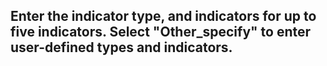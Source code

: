 ## Enter the indicator type, and indicators for up to five indicators.  Select "Other_specify" to enter user-defined types and indicators.